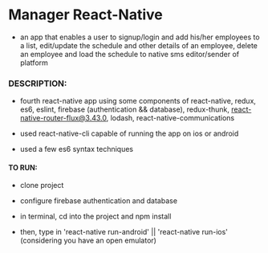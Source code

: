 # Manager React-Native

- an app that enables a user to signup/login and add his/her employees to a list, edit/update the schedule and other details of an employee, delete an employee and load the schedule to native sms editor/sender of platform

### DESCRIPTION:

- fourth react-native app using some components of react-native, redux, es6, eslint, firebase (authentication && database), redux-thunk, react-native-router-flux@3.43.0, lodash, react-native-communications

- used react-native-cli capable of running the app on ios or android

- used a few es6 syntax techniques

#### TO RUN:

- clone project

- configure firebase authentication and database

- in terminal, cd into the project and npm install

- then, type in 'react-native run-android' || 'react-native run-ios'  (considering you have an open emulator)